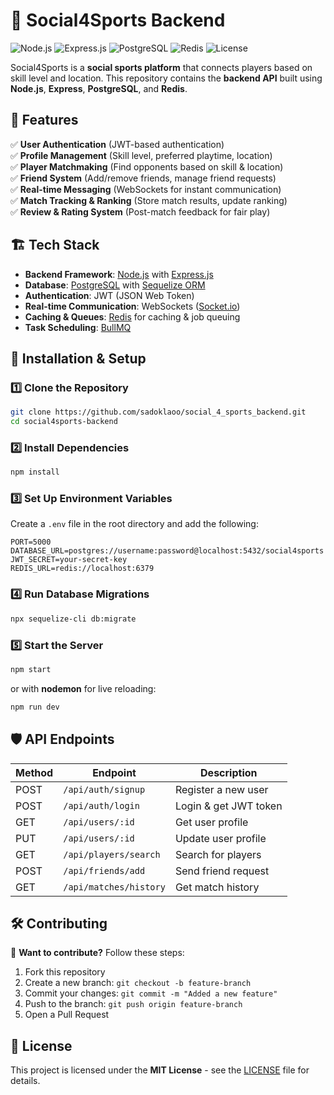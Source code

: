 # 🏓 Social4Sports Backend

![Node.js](https://img.shields.io/badge/Node.js-18.x-green?logo=node.js) 
![Express.js](https://img.shields.io/badge/Express.js-4.x-black?logo=express) 
![PostgreSQL](https://img.shields.io/badge/PostgreSQL-15-blue?logo=postgresql)
![Redis](https://img.shields.io/badge/Redis-7.x-red?logo=redis)
![License](https://img.shields.io/badge/license-MIT-brightgreen)

Social4Sports is a **social sports platform** that connects players based on skill level and location. This repository contains the **backend API** built using **Node.js**, **Express**, **PostgreSQL**, and **Redis**.

## 🚀 Features

✅ **User Authentication** (JWT-based authentication)  
✅ **Profile Management** (Skill level, preferred playtime, location)  
✅ **Player Matchmaking** (Find opponents based on skill & location)  
✅ **Friend System** (Add/remove friends, manage friend requests)  
✅ **Real-time Messaging** (WebSockets for instant communication)  
✅ **Match Tracking & Ranking** (Store match results, update ranking)  
✅ **Review & Rating System** (Post-match feedback for fair play)  

## 🏗️ Tech Stack

- **Backend Framework**: [Node.js](https://nodejs.org/) with [Express.js](https://expressjs.com/)  
- **Database**: [PostgreSQL](https://www.postgresql.org/) with [Sequelize ORM](https://sequelize.org/)  
- **Authentication**: JWT (JSON Web Token)  
- **Real-time Communication**: WebSockets ([Socket.io](https://socket.io/))  
- **Caching & Queues**: [Redis](https://redis.io/) for caching & job queuing  
- **Task Scheduling**: [BullMQ](https://docs.bullmq.io/)  

## 📌 Installation & Setup

### 1️⃣ Clone the Repository
```sh
git clone https://github.com/sadoklaoo/social_4_sports_backend.git
cd social4sports-backend
```

### 2️⃣ Install Dependencies
```sh
npm install
```

### 3️⃣ Set Up Environment Variables
Create a `.env` file in the root directory and add the following:
```env
PORT=5000
DATABASE_URL=postgres://username:password@localhost:5432/social4sports
JWT_SECRET=your-secret-key
REDIS_URL=redis://localhost:6379
```

### 4️⃣ Run Database Migrations
```sh
npx sequelize-cli db:migrate
```

### 5️⃣ Start the Server
```sh
npm start
```
or with **nodemon** for live reloading:
```sh
npm run dev
```

## 🛡️ API Endpoints

| Method | Endpoint                 | Description                |
|--------|--------------------------|----------------------------|
| POST   | `/api/auth/signup`       | Register a new user        |
| POST   | `/api/auth/login`        | Login & get JWT token      |
| GET    | `/api/users/:id`         | Get user profile           |
| PUT    | `/api/users/:id`         | Update user profile        |
| GET    | `/api/players/search`    | Search for players         |
| POST   | `/api/friends/add`       | Send friend request        |
| GET    | `/api/matches/history`   | Get match history          |

## 🛠️ Contributing

👥 **Want to contribute?** Follow these steps:  
1. Fork this repository  
2. Create a new branch: `git checkout -b feature-branch`  
3. Commit your changes: `git commit -m "Added a new feature"`  
4. Push to the branch: `git push origin feature-branch`  
5. Open a Pull Request  

## 🐝 License

This project is licensed under the **MIT License** - see the [LICENSE](LICENSE) file for details.

